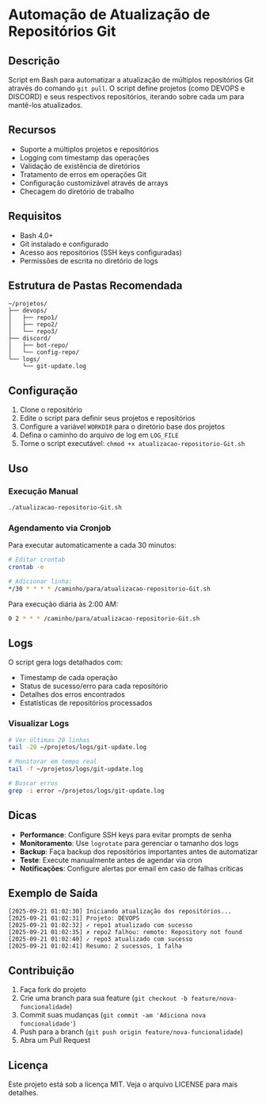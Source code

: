 # Automação de Atualização de Repositórios Git

## Descrição
Script em Bash para automatizar a atualização de múltiplos repositórios Git através do comando `git pull`. O script define projetos (como DEVOPS e DISCORD) e seus respectivos repositórios, iterando sobre cada um para mantê-los atualizados.

## Recursos
- Suporte a múltiplos projetos e repositórios
- Logging com timestamp das operações
- Validação de existência de diretórios
- Tratamento de erros em operações Git
- Configuração customizável através de arrays
- Checagem do diretório de trabalho

## Requisitos
- Bash 4.0+
- Git instalado e configurado
- Acesso aos repositórios (SSH keys configuradas)
- Permissões de escrita no diretório de logs

## Estrutura de Pastas Recomendada
```
~/projetos/
├── devops/
│   ├── repo1/
│   ├── repo2/
│   └── repo3/
├── discord/
│   ├── bot-repo/
│   └── config-repo/
└── logs/
    └── git-update.log
```

## Configuração
1. Clone o repositório
2. Edite o script para definir seus projetos e repositórios
3. Configure a variável `WORKDIR` para o diretório base dos projetos
4. Defina o caminho do arquivo de log em `LOG_FILE`
5. Torne o script executável: `chmod +x atualizacao-repositorio-Git.sh`

## Uso
### Execução Manual
```bash
./atualizacao-repositorio-Git.sh
```

### Agendamento via Cronjob
Para executar automaticamente a cada 30 minutos:
```bash
# Editar crontab
crontab -e

# Adicionar linha:
*/30 * * * * /caminho/para/atualizacao-repositorio-Git.sh
```

Para execução diária às 2:00 AM:
```bash
0 2 * * * /caminho/para/atualizacao-repositorio-Git.sh
```

## Logs
O script gera logs detalhados com:
- Timestamp de cada operação
- Status de sucesso/erro para cada repositório
- Detalhes dos erros encontrados
- Estatísticas de repositórios processados

### Visualizar Logs
```bash
# Ver últimas 20 linhas
tail -20 ~/projetos/logs/git-update.log

# Monitorar em tempo real
tail -f ~/projetos/logs/git-update.log

# Buscar erros
grep -i error ~/projetos/logs/git-update.log
```

## Dicas
- **Performance**: Configure SSH keys para evitar prompts de senha
- **Monitoramento**: Use `logrotate` para gerenciar o tamanho dos logs
- **Backup**: Faça backup dos repositórios importantes antes de automatizar
- **Teste**: Execute manualmente antes de agendar via cron
- **Notificações**: Configure alertas por email em caso de falhas críticas

## Exemplo de Saída
```
[2025-09-21 01:02:30] Iniciando atualização dos repositórios...
[2025-09-21 01:02:31] Projeto: DEVOPS
[2025-09-21 01:02:32] ✓ repo1 atualizado com sucesso
[2025-09-21 01:02:35] ✗ repo2 falhou: remote: Repository not found
[2025-09-21 01:02:40] ✓ repo3 atualizado com sucesso
[2025-09-21 01:02:41] Resumo: 2 sucessos, 1 falha
```

## Contribuição
1. Faça fork do projeto
2. Crie uma branch para sua feature (`git checkout -b feature/nova-funcionalidade`)
3. Commit suas mudanças (`git commit -am 'Adiciona nova funcionalidade'`)
4. Push para a branch (`git push origin feature/nova-funcionalidade`)
5. Abra um Pull Request

## Licença
Este projeto está sob a licença MIT. Veja o arquivo LICENSE para mais detalhes.
